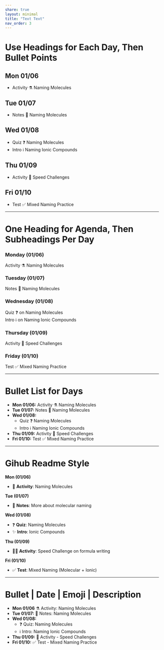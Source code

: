 ```yaml
---
share: true
layout: minimal
title: "Text Text" 
nav_order: 3
---
```


# Use Headings for Each Day, Then Bullet Points

## Mon 01/06
- <span class="label label-blue">Activity :alembic:</span> Naming Molecules

## Tue 01/07
- <span class="label label-green">Notes :pencil:</span> Naming Molecules

## Wed 01/08
- <span class="label label-yellow">Quiz :question:</span> Naming Molecules  
- <span class="label label-purple">Intro :information_source:</span> Naming Ionic Compounds

## Thu 01/09
- <span class="label label-blue">Activity :running:</span> Speed Challenges

## Fri 01/10
- <span class="label label-red">Test :white_check_mark:</span> Mixed Naming Practice

---

# One Heading for Agenda, Then Subheadings Per Day

### Monday (01/06)
<span class="label label-blue">Activity :alembic:</span> Naming Molecules

### Tuesday (01/07)
<span class="label label-green">Notes :pencil:</span> Naming Molecules

### Wednesday (01/08)
<span class="label label-yellow">Quiz :question:</span> on Naming Molecules  
<span class="label label-purple">Intro :information_source:</span> on Naming Ionic Compounds

### Thursday (01/09)
<span class="label label-blue">Activity :running:</span> Speed Challenges

### Friday (01/10)
<span class="label label-red">Test :white_check_mark:</span> Mixed Naming Practice

---

# Bullet List for Days

- **Mon 01/06:** <span class="label label-blue">Activity :alembic:</span> Naming Molecules
- **Tue 01/07:** <span class="label label-green">Notes :pencil:</span> Naming Molecules
- **Wed 01/08:** 
  - <span class="label label-yellow">Quiz :question:</span> Naming Molecules  
  - <span class="label label-purple">Intro :information_source:</span> Naming Ionic Compounds
- **Thu 01/09:** <span class="label label-blue">Activity :running:</span> Speed Challenges
- **Fri 01/10:** <span class="label label-red">Test :white_check_mark:</span> Mixed Naming Practice

---

# Gihub Readme Style

**Mon (01/06)**
- :test_tube: **Activity**: Naming Molecules

**Tue (01/07)**
- :memo: **Notes**: More about molecular naming

**Wed (01/08)**
- :question: **Quiz**: Naming Molecules  
- :sparkles: **Intro**: Ionic Compounds

**Thu (01/09)**
- :running_man: **Activity**: Speed Challenge on formula writing

**Fri (01/10)**
- :white_check_mark: **Test**: Mixed Naming (Molecular + Ionic)

---

# Bullet | **Date** | Emoji | Description

- **Mon 01/06** :alembic: Activity: Naming Molecules
- **Tue 01/07:** :pencil: Notes: Naming Molecules
- **Wed 01/08:** 
  - :question: Quiz: Naming Molecules  
  - :information_source: Intro: Naming Ionic Compounds
- **Thu 01/09:** :running: Activity - Speed Challenges
- **Fri 01/10:** :white_check_mark: Test - Mixed Naming Practice



